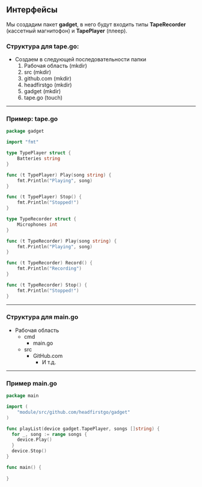 ## Интерфейсы

Мы создадим пакет **gadget**, в него будут входить типы **TapeRecorder** (кассетный магнитофон) и **TapePlayer** (плеер). 

###  Структура для tape.go:

- Создаем в следующей последовательности папки
  1. Рабочая область (mkdir)
  2. src (mkdir)
  3. github.com (mkdir)
  4. headfirstgo (mkdir)
  5. gadget (mkdir)
  6. tape.go (touch)

------

### Пример: tape.go

```go
package gadget

import "fmt"

type TypePlayer struct {
	Batteries string
}

func (t TypePlayer) Play(song string) {
	fmt.Println("Playing", song)
}

func (t TypePlayer) Stop() {
	fmt.Println("Stopped!")
}

type TypeRecorder struct {
	Microphones int
}

func (t TypeRecorder) Play(song string) {
	fmt.Println("Playing", song)
}

func (t TypeRecorder) Record() {
	fmt.Println("Recording")
}

func (t TypeRecorder) Stop() {
	fmt.Println("Stopped!")
}
```

------

### Структура для main.go

- Рабочая область
  - cmd
    - main.go
  - src
    - GitHub.com
      - И т.д.

------

### Пример main.go

```go
package main

import (
	"module/src/github.com/headfirstgo/gadget"
)

func playList(device gadget.TapePlayer, songs []string) {
  for _, song := range songs {
    device.Play()
  }
  device.Stop()
}

func main() {
  
}
```

